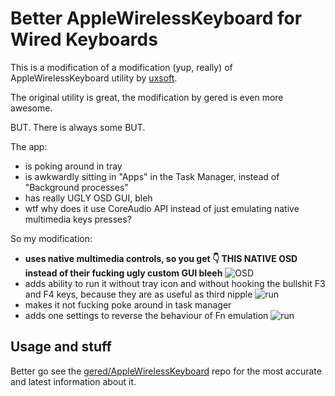 # Better AppleWirelessKeyboard for Wired Keyboards

This is a modification of a modification (yup, really) of AppleWirelessKeyboard utility by [uxsoft](http://uxsoft.cz/projects/applewirelesskeyboard/).

The original utility is great, the modification by gered is even more awesome.

BUT. There is always some BUT.

The app:
  - is poking around in tray
  - is awkwardly sitting in "Apps" in the Task Manager, instead of "Background processes"
  - has really UGLY OSD GUI, bleh
  - wtf why does it use CoreAudio API instead of just emulating native multimedia keys presses?

So my modification:
  - **uses native multimedia controls, so you get 👇 THIS NATIVE OSD instead of their fucking ugly custom GUI bleeh**
    ![OSD](http://i.imgur.com/w2S3bJ6.png)
  - adds ability to run it without tray icon and without hooking the bullshit F3 and F4 keys, because they are as useful as third nipple
    ![run](http://i.imgur.com/ATtx5tc.png)
  - makes it not fucking poke around in task manager
  - adds one settings to reverse the behaviour of Fn emulation
    ![run](http://i.imgur.com/u2K6Q7A.png)


## Usage and stuff

Better go see the [gered/AppleWirelessKeyboard](https://github.com/gered/AppleWirelessKeyboard) repo for the most accurate and latest information about it.
